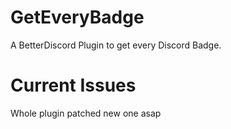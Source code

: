 # GetEveryBadge
A BetterDiscord Plugin to get every Discord Badge.

# Current Issues
Whole plugin patched new one asap
